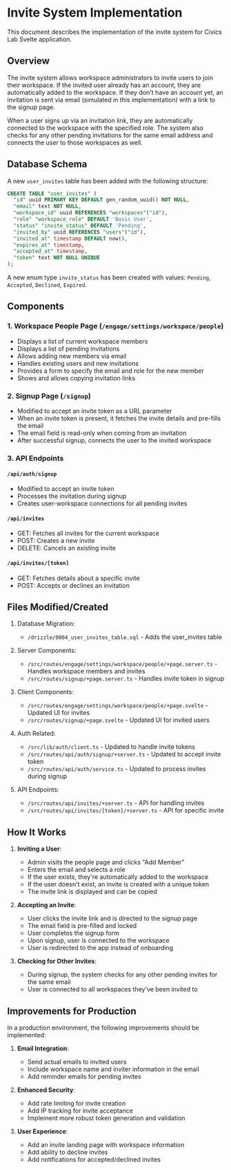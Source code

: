 # Invite System Implementation

This document describes the implementation of the invite system for Civics Lab Svelte application.

## Overview

The invite system allows workspace administrators to invite users to join their workspace. If the invited user already has an account, they are automatically added to the workspace. If they don't have an account yet, an invitation is sent via email (simulated in this implementation) with a link to the signup page.

When a user signs up via an invitation link, they are automatically connected to the workspace with the specified role. The system also checks for any other pending invitations for the same email address and connects the user to those workspaces as well.

## Database Schema

A new `user_invites` table has been added with the following structure:

```sql
CREATE TABLE "user_invites" (
  "id" uuid PRIMARY KEY DEFAULT gen_random_uuid() NOT NULL,
  "email" text NOT NULL,
  "workspace_id" uuid REFERENCES "workspaces"("id"),
  "role" "workspace_role" DEFAULT 'Basic User',
  "status" "invite_status" DEFAULT 'Pending',
  "invited_by" uuid REFERENCES "users"("id"),
  "invited_at" timestamp DEFAULT now(),
  "expires_at" timestamp,
  "accepted_at" timestamp,
  "token" text NOT NULL UNIQUE
);
```

A new enum type `invite_status` has been created with values: `Pending`, `Accepted`, `Declined`, `Expired`.

## Components

### 1. Workspace People Page (`/engage/settings/workspace/people`)

- Displays a list of current workspace members
- Displays a list of pending invitations
- Allows adding new members via email
- Handles existing users and new invitations
- Provides a form to specify the email and role for the new member
- Shows and allows copying invitation links

### 2. Signup Page (`/signup`)

- Modified to accept an invite token as a URL parameter
- When an invite token is present, it fetches the invite details and pre-fills the email
- The email field is read-only when coming from an invitation
- After successful signup, connects the user to the invited workspace

### 3. API Endpoints

#### `/api/auth/signup`

- Modified to accept an invite token
- Processes the invitation during signup
- Creates user-workspace connections for all pending invites

#### `/api/invites`

- GET: Fetches all invites for the current workspace
- POST: Creates a new invite
- DELETE: Cancels an existing invite

#### `/api/invites/[token]`

- GET: Fetches details about a specific invite
- POST: Accepts or declines an invitation

## Files Modified/Created

1. Database Migration:
   - `/drizzle/0004_user_invites_table.sql` - Adds the user_invites table

2. Server Components:
   - `/src/routes/engage/settings/workspace/people/+page.server.ts` - Handles workspace members and invites
   - `/src/routes/signup/+page.server.ts` - Handles invite token in signup

3. Client Components:
   - `/src/routes/engage/settings/workspace/people/+page.svelte` - Updated UI for invites
   - `/src/routes/signup/+page.svelte` - Updated UI for invited users

4. Auth Related:
   - `/src/lib/auth/client.ts` - Updated to handle invite tokens
   - `/src/routes/api/auth/signup/+server.ts` - Updated to accept invite token
   - `/src/routes/api/auth/service.ts` - Updated to process invites during signup

5. API Endpoints:
   - `/src/routes/api/invites/+server.ts` - API for handling invites
   - `/src/routes/api/invites/[token]/+server.ts` - API for specific invite

## How It Works

1. **Inviting a User**:
   - Admin visits the people page and clicks "Add Member"
   - Enters the email and selects a role
   - If the user exists, they're automatically added to the workspace
   - If the user doesn't exist, an invite is created with a unique token
   - The invite link is displayed and can be copied

2. **Accepting an Invite**:
   - User clicks the invite link and is directed to the signup page
   - The email field is pre-filled and locked
   - User completes the signup form
   - Upon signup, user is connected to the workspace
   - User is redirected to the app instead of onboarding

3. **Checking for Other Invites**:
   - During signup, the system checks for any other pending invites for the same email
   - User is connected to all workspaces they've been invited to

## Improvements for Production

In a production environment, the following improvements should be implemented:

1. **Email Integration**:
   - Send actual emails to invited users
   - Include workspace name and inviter information in the email
   - Add reminder emails for pending invites

2. **Enhanced Security**:
   - Add rate limiting for invite creation
   - Add IP tracking for invite acceptance
   - Implement more robust token generation and validation

3. **User Experience**:
   - Add an invite landing page with workspace information
   - Add ability to decline invites
   - Add notifications for accepted/declined invites
